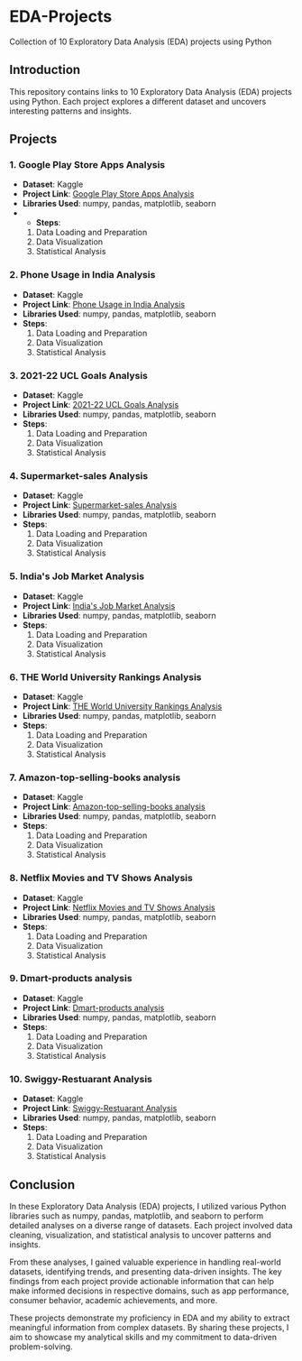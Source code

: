# EDA-Projects
Collection of 10 Exploratory Data Analysis (EDA) projects using Python

## Introduction
This repository contains links to 10 Exploratory Data Analysis (EDA) projects using Python. Each project explores a different dataset and uncovers interesting patterns and insights.

## Projects

### 1. Google Play Store Apps Analysis
- **Dataset**: Kaggle
- **Project Link**: [Google Play Store Apps Analysis](https://www.kaggle.com/code/muhammedsaheerk/google-play-store-apps-analysis)
- **Libraries Used**: numpy, pandas, matplotlib, seaborn
- - **Steps**:
  1. Data Loading and Preparation
  2. Data Visualization
  3. Statistical Analysis
 

### 2. Phone Usage in India Analysis
- **Dataset**: Kaggle
- **Project Link**: [Phone Usage in India Analysis]([your-kaggle-link-here](https://www.kaggle.com/code/muhammedsaheerk/phone-usage-in-india-analysis))
- **Libraries Used**: numpy, pandas, matplotlib, seaborn
- **Steps**:
  1. Data Loading and Preparation
  2. Data Visualization
  3. Statistical Analysis
 

### 3. 2021-22 UCL Goals Analysis
- **Dataset**: Kaggle
- **Project Link**: [2021-22 UCL Goals Analysis]([your-kaggle-link-here](https://www.kaggle.com/code/muhammedsaheerk/2021-22-ucl-goals-analysis))
- **Libraries Used**: numpy, pandas, matplotlib, seaborn
- **Steps**:
  1. Data Loading and Preparation
  2. Data Visualization
  3. Statistical Analysis
 

### 4. Supermarket-sales Analysis
- **Dataset**: Kaggle
- **Project Link**: [Supermarket-sales Analysis]([your-kaggle-link-here](https://www.kaggle.com/code/muhammedsaheerk/supermarket-sales-analysis))
- **Libraries Used**: numpy, pandas, matplotlib, seaborn
- **Steps**:
  1. Data Loading and Preparation
  2. Data Visualization
  3. Statistical Analysis
 

### 5. India's Job Market Analysis
- **Dataset**: Kaggle
- **Project Link**: [India's Job Market Analysis]([your-kaggle-link-here](https://www.kaggle.com/code/muhammedsaheerk/india-s-job-market-analysis))
- **Libraries Used**: numpy, pandas, matplotlib, seaborn
- **Steps**:
  1. Data Loading and Preparation
  2. Data Visualization
  3. Statistical Analysis
 

### 6. THE World University Rankings Analysis
- **Dataset**: Kaggle
- **Project Link**: [THE World University Rankings Analysis]([your-kaggle-link-here](https://www.kaggle.com/code/muhammedsaheerk/the-world-university-rankings-analysis))
- **Libraries Used**: numpy, pandas, matplotlib, seaborn
- **Steps**:
  1. Data Loading and Preparation
  2. Data Visualization
  3. Statistical Analysis
 

### 7. Amazon-top-selling-books analysis
- **Dataset**: Kaggle
- **Project Link**: [Amazon-top-selling-books analysis]([your-kaggle-link-here](https://www.kaggle.com/code/muhammedsaheerk/amazon-top-selling-books-analysis))
- **Libraries Used**: numpy, pandas, matplotlib, seaborn
- **Steps**:
  1. Data Loading and Preparation
  2. Data Visualization
  3. Statistical Analysis
 

### 8. Netflix Movies and TV Shows Analysis
- **Dataset**: Kaggle
- **Project Link**: [Netflix Movies and TV Shows Analysis]([your-kaggle-link-here](https://www.kaggle.com/code/muhammedsaheerk/netflix-movies-and-tv-shows-analysis))
- **Libraries Used**: numpy, pandas, matplotlib, seaborn
- **Steps**:
  1. Data Loading and Preparation
  2. Data Visualization
  3. Statistical Analysis
 

### 9. Dmart-products analysis
- **Dataset**: Kaggle
- **Project Link**: [Dmart-products analysis]([your-kaggle-link-here](https://www.kaggle.com/code/muhammedsaheerk/dmart-products-analysis))
- **Libraries Used**: numpy, pandas, matplotlib, seaborn
- **Steps**:
  1. Data Loading and Preparation
  2. Data Visualization
  3. Statistical Analysis
 

### 10. Swiggy-Restuarant Analysis
- **Dataset**: Kaggle
- **Project Link**: [Swiggy-Restuarant Analysis]([your-kaggle-link-here](https://www.kaggle.com/code/muhammedsaheerk/swiggy-restuarant-analysis))
- **Libraries Used**: numpy, pandas, matplotlib, seaborn
- **Steps**:
  1. Data Loading and Preparation
  2. Data Visualization
  3. Statistical Analysis



## Conclusion

In these Exploratory Data Analysis (EDA) projects, I utilized various Python libraries such as numpy, pandas, matplotlib, and seaborn to perform detailed analyses on a diverse range of datasets. Each project involved data cleaning, visualization, and statistical analysis to uncover patterns and insights.

From these analyses, I gained valuable experience in handling real-world datasets, identifying trends, and presenting data-driven insights. The key findings from each project provide actionable information that can help make informed decisions in respective domains, such as app performance, consumer behavior, academic achievements, and more.

These projects demonstrate my proficiency in EDA and my ability to extract meaningful information from complex datasets. By sharing these projects, I aim to showcase my analytical skills and my commitment to data-driven problem-solving.


